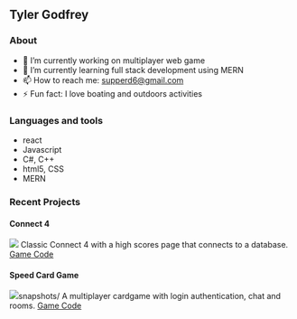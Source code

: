 ## Tyler Godfrey
### About
- 🔭 I’m currently working on multiplayer web game
- 🌱 I’m currently learning full stack development using MERN
- 📫 How to reach me: supperd6@gmail.com
- ⚡ Fun fact: I love boating and outdoors activities

### Languages and tools
- react
- Javascript 
- C#, C++
- html5, CSS
- MERN

### Recent Projects
#### Connect 4
![](Snapshots/connect4.png)
Classic Connect 4 with a high scores page that connects to a database.
[Game Code](https://github.com/TylerGodfrey106e/Connect4) 
#### Speed Card Game
![](Snapshots/Screenshot%202023-08-16%20210244.png)snapshots/
A multiplayer cardgame with login authentication, chat and rooms. 
[Game Code](https://github.com/TylerGodfrey106e/Redacted-Speed-Game)
